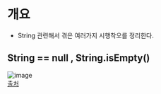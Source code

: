 # 개요
- String 관련해서 겪은 여러가지 시행착오를 정리한다. 


## String == null , String.isEmpty() 
![image](https://user-images.githubusercontent.com/24216471/176109864-118ec684-3626-413d-8f60-210ecad7cf63.png)
<br>[출처](http://salguru.tistory.com/30)

